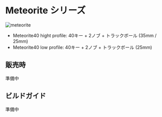 # Meteorite シリーズ

![meteorite](./docs/images/meteorite.jpg)

  * Meteorite40 hight profile: 40キー + 2ノブ + トラックボール (35mm / 25mm)
  * Meteorite40 low profile: 40キー + 2ノブ + トラックボール (25mm)


## 販売時
準備中

## ビルドガイド
準備中